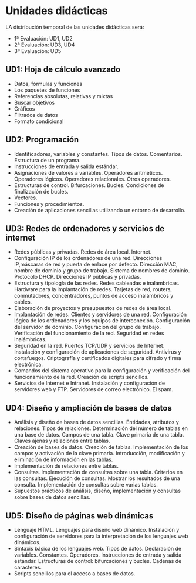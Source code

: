 # Unidades didácticas

LA distribución temporal de las unidades didácticas será:

* 1ª Evaluación: UD1, UD2
* 2ª Evaluación: UD3, UD4
* 3ª Evaluación: UD5

## UD1: Hoja de cálculo avanzado 

  * Datos, fórmulas y funciones
  * Los paquetes de funciones
  * Referencias absolutas, relativas y mixtas
  * Buscar objetivos
  * Gráficos
  * Filtrados de datos
  * Formato condicional

## UD2: Programación

  * Identificadores, variables y constantes. Tipos de datos. Comentarios. Estructura de un programa. 
  * Instrucciones de entrada y salida estándar. 
  * Asignaciones de valores a variables. Operadores aritméticos. Operadores lógicos. Operadores relacionales. Otros operadores. 
  * Estructuras de control. Bifurcaciones. Bucles. Condiciones de finalización de bucles. 
  * Vectores. 
  * Funciones y procedimientos. 
  * Creación de aplicaciones sencillas utilizando un entorno de desarrollo. 

## UD3: Redes de ordenadores y servicios de internet

  * Redes públicas y privadas. Redes de área local. Internet. 
  * Configuración IP de los ordenadores de una red. Direcciones IP,máscaras de red y puerta de enlace por defecto. Dirección MAC, nombre de dominio y grupo de trabajo. Sistema de nombres de dominio. Protocolo DHCP. Direcciones IP públicas y privadas. 
  * Estructura y tipología de las redes. Redes cableadas e inalámbricas. Hardware para la implantación de redes. Tarjetas de red, routers, conmutadores, concentradores, puntos de acceso inalámbricos y cables. 
  * Elaboración de proyectos y presupuestos de redes de área local. 
  * Implantación de redes. Clientes y servidores de una red. Configuración lógica de los ordenadores y los equipos de interconexión. Configuración del servidor de dominio. Configuración del grupo de trabajo. Verificación del funcionamiento de la red. Seguridad en redes inalámbricas. 
  * Seguridad en la red. Puertos TCP/UDP y servicios de Internet. Instalación y configuración de aplicaciones de seguridad. Antivirus y cortafuegos. Criptografía y certificados digitales para cifrado y firma electrónica. 
  * Comandos del sistema operativo para la configuración y verificación del funcionamiento de la red. Creación de scripts sencillos. 
  * Servicios de Internet e Intranet. Instalación y configuración de servidores web y FTP. Servidores de correo electrónico. El spam. 

## UD4: Diseño y ampliación de bases de datos

  * Análisis y diseño de bases de datos sencillas. Entidades, atributos y relaciones. Tipos de relaciones. Determinación del número de tablas en una base de datos. Campos de una tabla. Clave primaria de una tabla. Claves ajenas y relaciones entre tablas. 
  * Creación de bases de datos. Creación de tablas. Implementación de los campos y activación de la clave primaria. Introducción, modificación y eliminación de información en las tablas. 
  * Implementación de relaciones entre tablas. 
  * Consultas. Implementación de consultas sobre una tabla. Criterios en las consultas. Ejecución de consultas. Mostrar los resultados de una consulta. Implementación de consultas sobre varias tablas. 
  * Supuestos prácticos de análisis, diseño, implementación y consultas sobre bases de datos sencillas. 

## UD5: Diseño de páginas web dinámicas

  * Lenguaje HTML. Lenguajes para diseño web dinámico. Instalación y configuración de servidores para la interpretación de los lenguajes web dinámicos. 
  * Sintaxis básica de los lenguajes web. Tipos de datos. Declaración de variables. Constantes. Operadores. Instrucciones de entrada y salida estándar. Estructuras de control: bifurcaciones y bucles. Cadenas de caracteres. 
  * Scripts sencillos para el acceso a bases de datos. 

